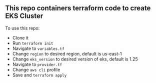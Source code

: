 ## This repo containers terraform code to create EKS Cluster

To use this repo:
- Clone it
- Run `terraform init`
- Navigate to `variables.tf`
- Change `region` to desired region, default is us-east-1
- Change `eks_version` to desired version of eks, default is 1.25
- Navigate to `provider.tf`
- Change `aws cli` profile
- Save and `terraform apply`